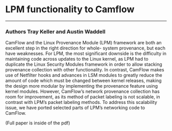 # LPM functionality to Camflow
-----------------------------

### Authors Tray Keller and Austin Waddell

CamFlow and the Linux Provenance Module (LPM) framework 
are both an excellent step in the right direction for whole-
system provenance, but each have weaknesses. For LPM, the
most significant downside is the difficulty in maintaining
code across updates to the Linux kernel, as LPM had to duplicate 
the Linux Security Modules framework in order to allow
stacking provenance collection with other functionality. In
contrast, CamFlow makes use of Netfilter hooks and advances
in LSM modules to greatly reduce the amount of code which
must be changed between kernel releases, making the design
more modular by implementing the provenance feature using
kernel modules. However, CamFlow’s network provenance
collection has room for improvement, as its method of packet
labeling is not scalable, in contrast with LPM’s packet labeling methods.
To address this scalability issue, we have ported
selected parts of LPM’s networking code to CamFlow.

(Full paper is inside of the pdf)
